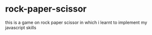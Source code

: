 # rock-paper-scissor
this is a game on rock paper scissor in which i learnt to implement my javascript skills
